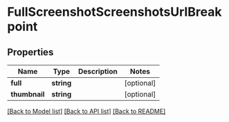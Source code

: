 # FullScreenshotScreenshotsUrlBreakpoint

## Properties
Name | Type | Description | Notes
------------ | ------------- | ------------- | -------------
**full** | **string** |  | [optional] 
**thumbnail** | **string** |  | [optional] 

[[Back to Model list]](../README.md#documentation-for-models) [[Back to API list]](../README.md#documentation-for-api-endpoints) [[Back to README]](../README.md)

